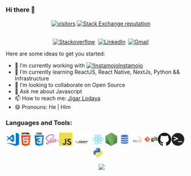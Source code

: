 ### Hi there 👋

<p align="center">
  <a href="https://github.com/jigs1212" target="_blank"><img align="center" alt="visitors" src="https://gpvc.arturio.dev/jigs1212" /></a>
  <a href="https://stackoverflow.com/users/2336835/jigs1212" target="_blank" ><img align="center" alt="Stack Exchange reputation" src="https://img.shields.io/stackexchange/stackoverflow/r/2336835?label=Stackoverflow%20Reputation"></a>&nbsp;

</p>

<p align="center">
<br>
  <a href="https://stackoverflow.com/users/2336835/jigs1212" target="_blank" ><img src="https://img.shields.io/badge/stack%20overflow-FE7A16?logo=stack-overflow&logoColor=white&style=for-the-badge" alt="Stackoverflow"/></a>&nbsp;
  <a href="https://www.linkedin.com/in/jigar-lodaya-aba3268b/" target="_blank" ><img src="https://img.shields.io/badge/linkedin-%230077B5.svg?&style=for-the-badge&logo=linkedin&logoColor=white" alt="LinkedIn" /></a>&nbsp;
  <a href="mailto:jigar.lodaya12@gmail.com?subject=Hola%Jigar" target="_blank" ><img src="https://img.shields.io/badge/gmail-%23D14836.svg?&style=for-the-badge&logo=gmail&logoColor=white" alt="Gmail"/></a>&nbsp;
<!--<a href="https://kkvanonymous.github.io/"><img alt="Website" src="https://img.shields.io/website?style=for-the-badge&up_message=portfolio&url=https%3A%2F%2Fkkvanonymous.github.io%2F"></a>-->
</p>

Here are some ideas to get you started:

- 🔭 I’m currently working with [![!Instamojo](https://avatars1.githubusercontent.com/u/2631562?v=4&s=16)](https://github.com/instamojo)[Instamojo](https://github.com/instamojo)
- 🌱 I’m currently learning ReactJS, React Native, NextJs, Python && Infrastructure
- 👯 I’m looking to collaborate on Open Source 
- 💬 Ask me about Javascript
- 📫 How to reach me: [Jigar Lodaya](mailto:jigar.lodaya12@gmail.com)
- 😄 Pronouns: He | Him


### Languages and Tools: 

<img align="left" alt="Visual Studio Code" width="35px" src="https://raw.githubusercontent.com/github/explore/80688e429a7d4ef2fca1e82350fe8e3517d3494d/topics/visual-studio-code/visual-studio-code.png" />
<img align="left" alt="HTML5" width="35px" src="https://raw.githubusercontent.com/github/explore/80688e429a7d4ef2fca1e82350fe8e3517d3494d/topics/html/html.png" />
<img align="left" alt="CSS3" width="35px" src="https://raw.githubusercontent.com/github/explore/80688e429a7d4ef2fca1e82350fe8e3517d3494d/topics/css/css.png" />
<img align="left" alt="Sass" width="35px" src="https://raw.githubusercontent.com/github/explore/80688e429a7d4ef2fca1e82350fe8e3517d3494d/topics/sass/sass.png" />
<img align="left" alt="JavaScript" width="35px" src="https://raw.githubusercontent.com/github/explore/80688e429a7d4ef2fca1e82350fe8e3517d3494d/topics/javascript/javascript.png" />
<img align="left" alt="HTML5" width="50px" src="https://raw.githubusercontent.com/github/explore/80688e429a7d4ef2fca1e82350fe8e3517d3494d/topics/jquery/jquery.png" />
<img align="left" alt="HTML5" width="35px" src="https://raw.githubusercontent.com/github/explore/80688e429a7d4ef2fca1e82350fe8e3517d3494d/topics/react/react.png" />
<img align="left" alt="HTML5" width="35px" src="https://raw.githubusercontent.com/github/explore/80688e429a7d4ef2fca1e82350fe8e3517d3494d/topics/nodejs/nodejs.png" />
<!-- <img align="left" alt="GraphQL" width="26px" src="https://raw.githubusercontent.com/github/explore/80688e429a7d4ef2fca1e82350fe8e3517d3494d/topics/graphql/graphql.png" />
<img align="left" alt="Deno" width="26px" src="https://raw.githubusercontent.com/github/explore/361e2821e2dea67711cde99c9c40ed357061cf27/topics/deno/deno.png" />-->
<img align="left" alt="SQL" width="35px" src="https://raw.githubusercontent.com/github/explore/80688e429a7d4ef2fca1e82350fe8e3517d3494d/topics/sql/sql.png" />
<img align="left" alt="MySQL" width="35px" src="https://raw.githubusercontent.com/github/explore/80688e429a7d4ef2fca1e82350fe8e3517d3494d/topics/mysql/mysql.png" />
<!--<img align="left" alt="MongoDB" width="26px" src="https://raw.githubusercontent.com/github/explore/80688e429a7d4ef2fca1e82350fe8e3517d3494d/topics/mongodb/mongodb.png" />-->
<img align="left" alt="Git" width="35px" src="https://raw.githubusercontent.com/github/explore/80688e429a7d4ef2fca1e82350fe8e3517d3494d/topics/git/git.png" />
<img align="left" alt="GitHub" width="35px" src="https://raw.githubusercontent.com/github/explore/78df643247d429f6cc873026c0622819ad797942/topics/github/github.png" />
<img align="left" alt="HTML5" width="35px" src="https://raw.githubusercontent.com/github/explore/80688e429a7d4ef2fca1e82350fe8e3517d3494d/topics/terminal/terminal.png" />
<img align="left" alt="HTML5" width="35px" src="https://raw.githubusercontent.com/github/explore/80688e429a7d4ef2fca1e82350fe8e3517d3494d/topics/python/python.png" />
<br>
<br>
<br>
<br>

<p align='center'>
  <img src="https://github-readme-stats.vercel.app/api/top-langs/?username=jigs1212&show_icons=true&hide_border=true&theme=radical" />
</p>

<!--
**jigs1212/jigs1212** is a ✨ _special_ ✨ repository because its `README.md` (this file) appears on your GitHub profile.
- ⚡ Fun fact: ...
-->
